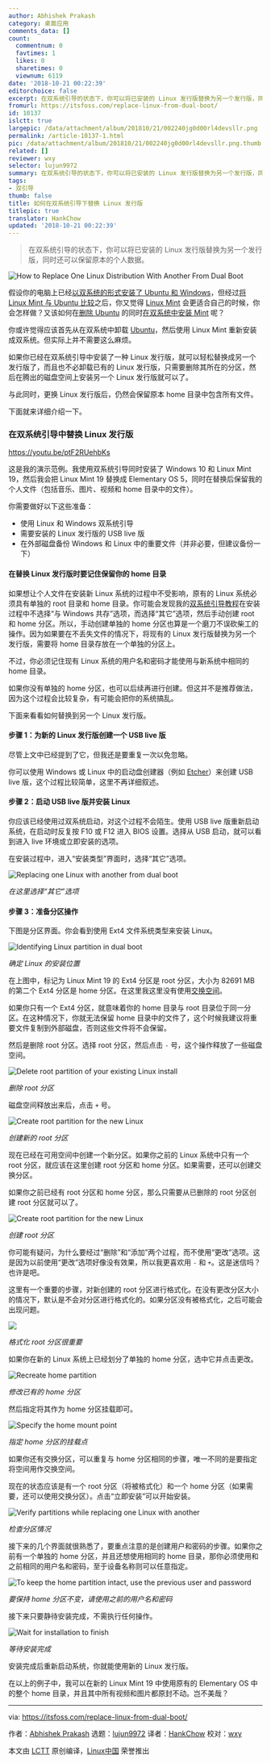 ```yaml
---
author: Abhishek Prakash
category: 桌面应用
comments_data: []
count:
  commentnum: 0
  favtimes: 1
  likes: 0
  sharetimes: 0
  viewnum: 6119
date: '2018-10-21 00:22:39'
editorchoice: false
excerpt: 在双系统引导的状态下，你可以将已安装的 Linux 发行版替换为另一个发行版，同时还可以保留原本的个人数据。
fromurl: https://itsfoss.com/replace-linux-from-dual-boot/
id: 10137
islctt: true
largepic: /data/attachment/album/201810/21/002240jg0d00rl4devsllr.png
permalink: /article-10137-1.html
pic: /data/attachment/album/201810/21/002240jg0d00rl4devsllr.png.thumb.jpg
related: []
reviewer: wxy
selector: lujun9972
summary: 在双系统引导的状态下，你可以将已安装的 Linux 发行版替换为另一个发行版，同时还可以保留原本的个人数据。
tags:
- 双引导
thumb: false
title: 如何在双系统引导下替换 Linux 发行版
titlepic: true
translator: HankChow
updated: '2018-10-21 00:22:39'
---
```



> 
> 在双系统引导的状态下，你可以将已安装的 Linux 发行版替换为另一个发行版，同时还可以保留原本的个人数据。
> 
> 
> 


![How to Replace One Linux Distribution With Another From Dual Boot](/data/attachment/album/201810/21/002240jg0d00rl4devsllr.png)


假设你的电脑上已经[以双系统的形式安装了 Ubuntu 和 Windows](https://itsfoss.com/install-ubuntu-1404-dual-boot-mode-windows-8-81-uefi/)，但经过[将 Linux Mint 与 Ubuntu 比较](https://itsfoss.com/linux-mint-vs-ubuntu/)之后，你又觉得 [Linux Mint](https://www.linuxmint.com/) 会更适合自己的时候，你会怎样做？又该如何在[删除 Ubuntu](https://itsfoss.com/uninstall-ubuntu-linux-windows-dual-boot/) 的同时[在双系统中安装 Mint](https://itsfoss.com/guide-install-linux-mint-16-dual-boot-windows/) 呢？


你或许觉得应该首先从在双系统中卸载 [Ubuntu](https://www.ubuntu.com/)，然后使用 Linux Mint 重新安装成双系统。但实际上并不需要这么麻烦。


如果你已经在双系统引导中安装了一种 Linux 发行版，就可以轻松替换成另一个发行版了，而且也不必卸载已有的 Linux 发行版，只需要删除其所在的分区，然后在腾出的磁盘空间上安装另一个 Linux 发行版就可以了。


与此同时，更换 Linux 发行版后，仍然会保留原本 home 目录中包含所有文件。


下面就来详细介绍一下。


### 在双系统引导中替换 Linux 发行版


<https://youtu.be/ptF2RUehbKs>


这是我的演示范例。我使用双系统引导同时安装了 Windows 10 和 Linux Mint 19，然后我会把 Linux Mint 19 替换成 Elementary OS 5，同时在替换后保留我的个人文件（包括音乐、图片、视频和 home 目录中的文件）。


你需要做好以下这些准备：


* 使用 Linux 和 Windows 双系统引导
* 需要安装的 Linux 发行版的 USB live 版
* 在外部磁盘备份 Windows 和 Linux 中的重要文件（并非必要，但建议备份一下）


#### 在替换 Linux 发行版时要记住保留你的 home 目录


如果想让个人文件在安装新 Linux 系统的过程中不受影响，原有的 Linux 系统必须具有单独的 root 目录和 home 目录。你可能会发现我的[双系统引导教程](https://itsfoss.com/guide-install-elementary-os-luna/)在安装过程中不选择“与 Windows 共存”选项，而选择“其它”选项，然后手动创建 root 和 home 分区。所以，手动创建单独的 home 分区也算是一个磨刀不误砍柴工的操作。因为如果要在不丢失文件的情况下，将现有的 Linux 发行版替换为另一个发行版，需要将 home 目录存放在一个单独的分区上。


不过，你必须记住现有 Linux 系统的用户名和密码才能使用与新系统中相同的 home 目录。


如果你没有单独的 home 分区，也可以后续再进行创建。但这并不是推荐做法，因为这个过程会比较复杂，有可能会把你的系统搞乱。


下面来看看如何替换到另一个 Linux 发行版。


#### 步骤 1：为新的 Linux 发行版创建一个 USB live 版


尽管上文中已经提到了它，但我还是要重复一次以免忽略。


你可以使用 Windows 或 Linux 中的启动盘创建器（例如 [Etcher](https://etcher.io/)）来创建 USB live 版，这个过程比较简单，这里不再详细叙述。


#### 步骤 2：启动 USB live 版并安装 Linux


你应该已经使用过双系统启动，对这个过程不会陌生。使用 USB live 版重新启动系统，在启动时反复按 F10 或 F12 进入 BIOS 设置。选择从 USB 启动，就可以看到进入 live 环境或立即安装的选项。


在安装过程中，进入“安装类型”界面时，选择“其它”选项。


![Replacing one Linux with another from dual boot](/data/attachment/album/201810/21/002240leyy1hfcyvl3yuoz.jpg)


*在这里选择“其它”选项*


#### 步骤 3：准备分区操作


下图是分区界面。你会看到使用 Ext4 文件系统类型来安装 Linux。


![Identifying Linux partition in dual boot](/data/attachment/album/201810/21/002242kuv11f1hafmhzunm.jpg)


*确定 Linux 的安装位置*


在上图中，标记为 Linux Mint 19 的 Ext4 分区是 root 分区，大小为 82691 MB 的第二个 Ext4 分区是 home 分区。在这里我这里没有使用[交换空间](https://itsfoss.com/swap-size/)。


如果你只有一个 Ext4 分区，就意味着你的 home 目录与 root 目录位于同一分区。在这种情况下，你就无法保留 home 目录中的文件了，这个时候我建议将重要文件复制到外部磁盘，否则这些文件将不会保留。


然后是删除 root 分区。选择 root 分区，然后点击 `-` 号，这个操作释放了一些磁盘空间。


![Delete root partition of your existing Linux install](/data/attachment/album/201810/21/002244q77ewwjk6qsmkqgk.jpg)


*删除 root 分区*


磁盘空间释放出来后，点击 `+` 号。


![Create root partition for the new Linux](/data/attachment/album/201810/21/002246gfbvj66nzjeepzzq.jpg)


*创建新的 root 分区*


现在已经在可用空间中创建一个新分区。如果你之前的 Linux 系统中只有一个 root 分区，就应该在这里创建 root 分区和 home 分区。如果需要，还可以创建交换分区。


如果你之前已经有 root 分区和 home 分区，那么只需要从已删除的 root 分区创建 root 分区就可以了。


![Create root partition for the new Linux](/data/attachment/album/201810/21/002248dovkgofjjx1xzxdf.jpg)


*创建 root 分区*


你可能有疑问，为什么要经过“删除”和“添加”两个过程，而不使用“更改”选项。这是因为以前使用“更改”选项好像没有效果，所以我更喜欢用 `-` 和 `+`。这是迷信吗？也许是吧。


这里有一个重要的步骤，对新创建的 root 分区进行格式化。在没有更改分区大小的情况下，默认是不会对分区进行格式化的。如果分区没有被格式化，之后可能会出现问题。


![](/data/attachment/album/201810/21/002249izf61ww2gxxfwtgx.jpg)


*格式化 root 分区很重要*


如果你在新的 Linux 系统上已经划分了单独的 home 分区，选中它并点击更改。


![Recreate home partition](/data/attachment/album/201810/21/002251frjrlu4gzgwqjfua.jpg)


*修改已有的 home 分区*


然后指定将其作为 home 分区挂载即可。


![Specify the home mount point](/data/attachment/album/201810/21/002253bgtk5tq65qah5a17.jpg)


*指定 home 分区的挂载点*


如果你还有交换分区，可以重复与 home 分区相同的步骤，唯一不同的是要指定将空间用作交换空间。


现在的状态应该是有一个 root 分区（将被格式化）和一个 home 分区（如果需要，还可以使用交换分区）。点击“立即安装”可以开始安装。


![Verify partitions while replacing one Linux with another](/data/attachment/album/201810/21/002255mmwffwzw5mcmfwhh.jpg)


*检查分区情况*


接下来的几个界面就很熟悉了，要重点注意的是创建用户和密码的步骤。如果你之前有一个单独的 home 分区，并且还想使用相同的 home 目录，那你必须使用和之前相同的用户名和密码，至于设备名称则可以任意指定。


![To keep the home partition intact, use the previous user and password](/data/attachment/album/201810/21/002258arnaq6qcu6eeka6f.jpg)


*要保持 home 分区不变，请使用之前的用户名和密码*


接下来只要静待安装完成，不需执行任何操作。


![Wait for installation to finish](/data/attachment/album/201810/21/002300avt79y77711hp79h.jpg)


*等待安装完成*


安装完成后重新启动系统，你就能使用新的 Linux 发行版。


在以上的例子中，我可以在新的 Linux Mint 19 中使用原有的 Elementary OS 中的整个 home 目录，并且其中所有视频和图片都原封不动。岂不美哉？




---


via: <https://itsfoss.com/replace-linux-from-dual-boot/>


作者：[Abhishek Prakash](https://itsfoss.com/author/abhishek/) 选题：[lujun9972](https://github.com/lujun9972) 译者：[HankChow](https://github.com/HankChow) 校对：[wxy](https://github.com/wxy)


本文由 [LCTT](https://github.com/LCTT/TranslateProject) 原创编译，[Linux中国](https://linux.cn/) 荣誉推出
